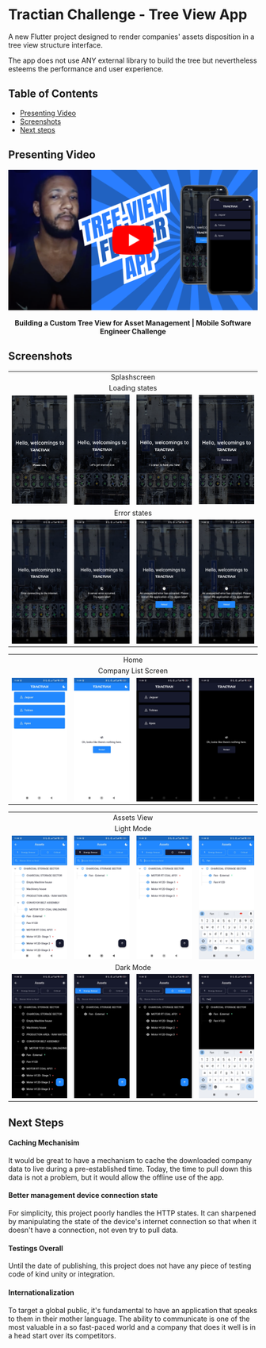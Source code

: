 # Tractian Challenge - Tree View App

A new Flutter project designed to render companies' assets disposition in a tree view structure interface.

The app does not use ANY external library to build the tree but nevertheless esteems the performance and user experience.

## Table of Contents

- [Presenting Video](#presenting-video)
- [Screenshots](#screenshots)
- [Next steps](#next-steps)


## Presenting Video

<div align="center">
  <a href="https://www.youtube.com/watch?v=0psuA54bVgQ" target="_blank">
    <img src="screenshots/youtube-thumbnail.png" alt="Watch the video" width="560"/>
  </a>
  <p><strong>Building a Custom Tree View for Asset Management | Mobile Software Engineer Challenge</strong></p>
</div>






## Screenshots

<table>
  <tr>
    <td align="center" colspan="4">Splashscreen</td>
  </tr>
  <tr>
    <td align="center" colspan="4">Loading states</td>
  </tr>
  <tr>
    <td><img src="screenshots/splash-wait.png" alt="Splashscreen" width="200"/></td>
    <td><img src="screenshots/splash-lets-get-started.png" alt="Splashscreen" width="200"/></td>
    <td><img src="screenshots/splash-is-great.png" alt="Splashscreen" width="200"/></td>
    <td><img src="screenshots/splash-continue.png" alt="Splashscreen" width="200"/></td>
  </tr>
  <tr>
    <td align="center" colspan="4">Error states</td>
  </tr>
  <tr>    
    <td align="center"><img src="screenshots/connection-error.jpeg" alt="Splashscreen" width="200"/></td>
    <td align="center"><img src="screenshots/server-error.jpeg" alt="Splashscreen" width="200"/></td>
    <td align="center"><img src="screenshots/unexpected-error.jpeg" alt="Splashscreen" width="200"/></td>           
    <td align="center"><img src="screenshots/unexpected-error.jpeg" alt="Splashscreen" width="200"/></td>           
  </tr>
</table>

<table>
  <tr>
    <td align="center" colspan="4">Home</td>
  </tr>
  <tr>
    <td align="center" colspan="4">Company List Screen</td>
  </tr>
  <tr>
    <td><img src="screenshots/home-light.jpeg" alt="Splashscreen" width="200"/></td>
    <td><img src="screenshots/error-home-light.jpeg" alt="Splashscreen" width="200"/></td>
    <td><img src="screenshots/home-dark.jpeg" alt="Splashscreen" width="200"/></td>
    <td><img src="screenshots/error-home-dark.jpeg" alt="Splashscreen" width="200"/></td>  
  </tr> 
</table>

<table>
  <tr>
    <td align="center" colspan="4">Assets View</td>
  </tr>
  <tr>
    <td align="center" colspan="4">Light Mode</td>
  </tr>
  <tr>
    <td><img src="screenshots/no-filter-light.jpeg" alt="Splashscreen" width="200"/></td>
    <td><img src="screenshots/energy-filter-light.jpeg" alt="Splashscreen" width="200"/></td>
    <td><img src="screenshots/critical-filter-light.jpeg" alt="Splashscreen" width="200"/></td>
    <td><img src="screenshots/text-filter-light.jpeg" alt="Splashscreen" width="200"/></td>  
  </tr> 
  <tr>
    <td align="center" colspan="4">Dark Mode</td>
  </tr>
  <tr>
    <td><img src="screenshots/no-filter-dark.jpeg" alt="Splashscreen" width="200"/></td>
    <td><img src="screenshots/energy-filter-dark.jpeg" alt="Splashscreen" width="200"/></td>
    <td><img src="screenshots/critical-filter-dark.jpeg" alt="Splashscreen" width="200"/></td>
    <td><img src="screenshots/text-filter-dark.jpeg" alt="Splashscreen" width="200"/></td>  
  </tr> 
</table>


## Next Steps

#### Caching Mechanisim

It would be great to have a mechanism to cache the downloaded company data to live during a pre-established time. Today, the time to pull down this data is not a problem, but it would allow the offline use of the app.

#### Better management device connection state

For simplicity, this project poorly handles the HTTP states. It can sharpened by manipulating the state of the device's internet connection so that when it doesn't have a connection, not even try to pull data.

#### Testings Overall

Until the date of publishing, this project does not have any piece of testing code of kind unity or integration.

#### Internationalization

To target a global public, it's fundamental to have an application that speaks to them in their mother language. The ability to communicate is one of the most valuable in a so fast-paced world and a company that does it well is in a head start over its competitors.